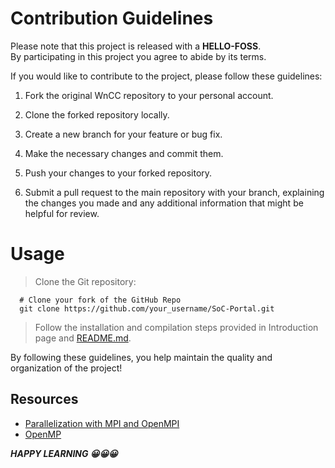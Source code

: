 # Contribution Guidelines

Please note that this project is released with a **HELLO-FOSS**.<br>
By participating in this project you agree to abide by its terms.

If you would like to contribute to the project, please follow these guidelines:

1. Fork the original WnCC repository to your personal account.

2. Clone the forked repository locally.

3. Create a new branch for your feature or bug fix.

4. Make the necessary changes and commit them.

5. Push your changes to your forked repository.

6. Submit a pull request to the main repository with your branch, explaining the changes you made and any additional information that might be helpful for review.

# Usage 
> Clone the Git repository:

```shell
  # Clone your fork of the GitHub Repo
  git clone https://github.com/your_username/SoC-Portal.git
```
> Follow the installation and compilation steps provided in Introduction page and [README.md](README.md). <br>

By following these guidelines, you help maintain the quality and organization of the project!<br>
          
## Resources
- [Parallelization with MPI and OpenMPI](http://compphysics.github.io/ComputationalPhysics2/doc/LectureNotes/_build/html/parallelization.html#)
- [OpenMP](https://medium.com/swlh/openmp-on-ubuntu-1145355eeb2)<br>

***HAPPY LEARNING 😀😀😀***
